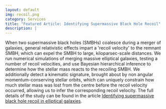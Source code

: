 ```yaml
---
layout: default
img: recoil.png
category: Services
title: "Featured Article: Identifying Supermassive Black Hole Recoil"
description: |
---
```

  When two supermassive black holes (SMBHs) coalesce during a merger of galaxies, general relativistic effects impart a 'recoil velocity' to the remnant SMBH, which can expel the SMBH to large, kiloparsec-scale distances.
  We run numerical simulations of merging massive elliptical galaxies, testing a number of recoil velocities, and use Bayesian hierarchical inference to determine how the stellar mass reacts to the recoiling SMBH.
  We additionally detect a kinematic signature, brought about by non angular momentum-conserving stellar orbits, which can uniquely constrain how much stellar mass was lost from the centre before the recoil velocity occurred, allowing us to infer the corresponding recoil velocity.
  The full details of the study can be found in the article [Identifying supermassive black hole recoil in elliptical galaxies](https://arxiv.org/abs/2410.13942v1).